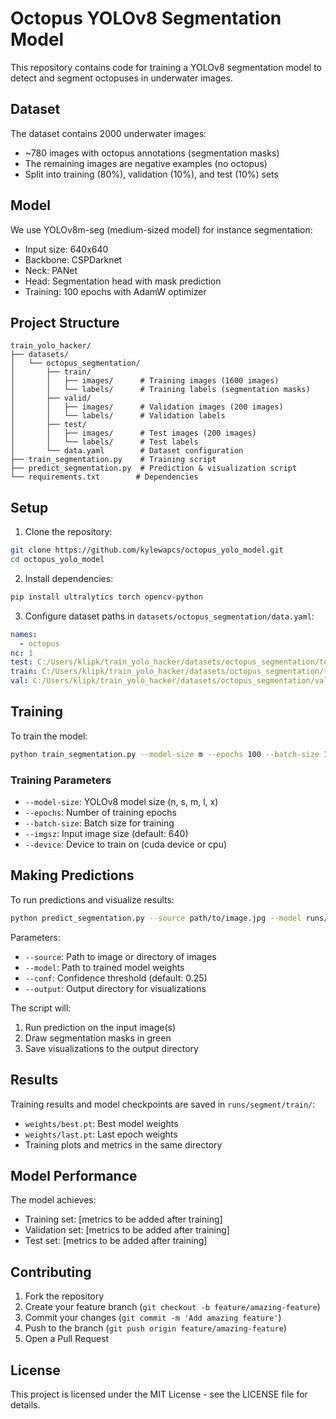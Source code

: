 # Octopus YOLOv8 Segmentation Model

This repository contains code for training a YOLOv8 segmentation model to detect and segment octopuses in underwater images.

## Dataset

The dataset contains 2000 underwater images:

- ~780 images with octopus annotations (segmentation masks)
- The remaining images are negative examples (no octopus)
- Split into training (80%), validation (10%), and test (10%) sets

## Model

We use YOLOv8m-seg (medium-sized model) for instance segmentation:

- Input size: 640x640
- Backbone: CSPDarknet
- Neck: PANet
- Head: Segmentation head with mask prediction
- Training: 100 epochs with AdamW optimizer

## Project Structure

```
train_yolo_hacker/
├── datasets/
│   └── octopus_segmentation/
│       ├── train/
│       │   ├── images/      # Training images (1600 images)
│       │   └── labels/      # Training labels (segmentation masks)
│       ├── valid/
│       │   ├── images/      # Validation images (200 images)
│       │   └── labels/      # Validation labels
│       ├── test/
│       │   ├── images/      # Test images (200 images)
│       │   └── labels/      # Test labels
│       └── data.yaml        # Dataset configuration
├── train_segmentation.py    # Training script
├── predict_segmentation.py  # Prediction & visualization script
└── requirements.txt        # Dependencies
```

## Setup

1. Clone the repository:

```bash
git clone https://github.com/kylewapcs/octopus_yolo_model.git
cd octopus_yolo_model
```

2. Install dependencies:

```bash
pip install ultralytics torch opencv-python
```

3. Configure dataset paths in `datasets/octopus_segmentation/data.yaml`:

```yaml
names:
  - octopus
nc: 1
test: C:/Users/klipk/train_yolo_hacker/datasets/octopus_segmentation/test/images
train: C:/Users/klipk/train_yolo_hacker/datasets/octopus_segmentation/train/images
val: C:/Users/klipk/train_yolo_hacker/datasets/octopus_segmentation/valid/images
```

## Training

To train the model:

```bash
python train_segmentation.py --model-size m --epochs 100 --batch-size 16
```

### Training Parameters

- `--model-size`: YOLOv8 model size (n, s, m, l, x)
- `--epochs`: Number of training epochs
- `--batch-size`: Batch size for training
- `--imgsz`: Input image size (default: 640)
- `--device`: Device to train on (cuda device or cpu)

## Making Predictions

To run predictions and visualize results:

```bash
python predict_segmentation.py --source path/to/image.jpg --model runs/segment/train/weights/best.pt --output predictions
```

Parameters:

- `--source`: Path to image or directory of images
- `--model`: Path to trained model weights
- `--conf`: Confidence threshold (default: 0.25)
- `--output`: Output directory for visualizations

The script will:

1. Run prediction on the input image(s)
2. Draw segmentation masks in green
3. Save visualizations to the output directory

## Results

Training results and model checkpoints are saved in `runs/segment/train/`:

- `weights/best.pt`: Best model weights
- `weights/last.pt`: Last epoch weights
- Training plots and metrics in the same directory

## Model Performance

The model achieves:

- Training set: [metrics to be added after training]
- Validation set: [metrics to be added after training]
- Test set: [metrics to be added after training]

## Contributing

1. Fork the repository
2. Create your feature branch (`git checkout -b feature/amazing-feature`)
3. Commit your changes (`git commit -m 'Add amazing feature'`)
4. Push to the branch (`git push origin feature/amazing-feature`)
5. Open a Pull Request

## License

This project is licensed under the MIT License - see the LICENSE file for details.
